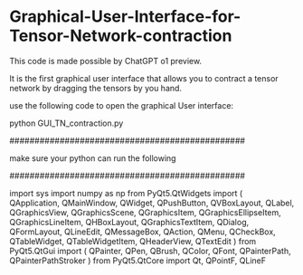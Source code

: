 # Graphical-User-Interface-for-Tensor-Network-contraction

This code is made possible by ChatGPT o1 preview. 

It is the first graphical user interface that allows you to contract a tensor network by dragging the tensors by you hand. 


use the following code to open the graphical User interface:

python GUI_TN_contraction.py



###############################################

make sure your python can run the following

###############################################

import sys
import numpy as np
from PyQt5.QtWidgets import (
    QApplication, QMainWindow, QWidget, QPushButton, QVBoxLayout,
    QLabel, QGraphicsView, QGraphicsScene, QGraphicsItem,
    QGraphicsEllipseItem, QGraphicsLineItem, QHBoxLayout,
    QGraphicsTextItem, QDialog, QFormLayout, QLineEdit, QMessageBox,
    QAction, QMenu, QCheckBox, QTableWidget, QTableWidgetItem, QHeaderView, QTextEdit
)
from PyQt5.QtGui import (
    QPainter, QPen, QBrush, QColor, QFont, QPainterPath, QPainterPathStroker
)
from PyQt5.QtCore import Qt, QPointF, QLineF
